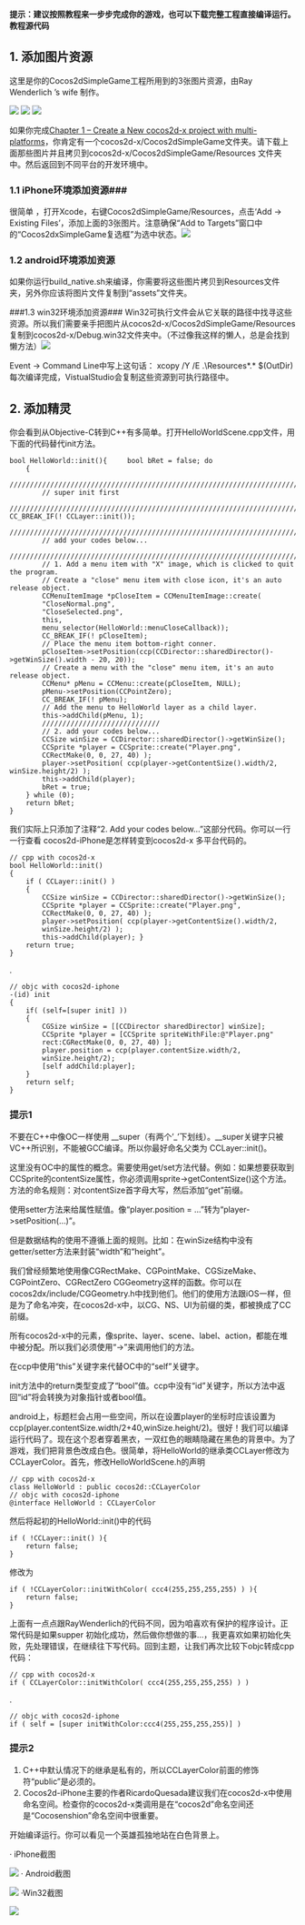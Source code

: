 **提示：建议按照教程来一步步完成你的游戏，也可以下载完整工程直接编译运行。教程源代码**

## 1. 添加图片资源 ##
 这里是你的Cocos2dSimpleGame工程所用到的3张图片资源，由Ray Wenderlich ’s wife 制作。

![](./res/0721580Sl.png) ![](./res/072158uBI.png) ![](./res/0721590v4.png)

如果你完成[Chapter 1 – Create a New cocos2d-x project with multi-platforms](http://www.cocos2d-x.org/wiki/Chapter_1_-_How_to_Create_a_New_cocos2d-x_project_on_multi-platforms)，你肯定有一个cocos2d-x/Cocos2dSimpleGame文件夹。请下载上面那些图片并且拷贝到cocos2d-x/Cocos2dSimpleGame/Resources 文件夹中。然后返回到不同平台的开发环境中。

### 1.1 iPhone环境添加资源###
很简单 ，打开Xcode，右键Cocos2dSimpleGame/Resources，点击‘Add -> Existing Files’，添加上面的3张图片。注意确保“Add to Targets”窗口中的“Cocos2dxSimpleGame复选框”为选中状态。![](./res/072201jjS.png)

### 1.2 android环境添加资源 ###
如果你运行build_native.sh来编译，你需要将这些图片拷贝到Resources文件夹，另外你应该将图片文件复制到“assets”文件夹。

###1.3 win32环境添加资源###
Win32可执行文件会从它关联的路径中找寻这些资源。所以我们需要亲手把图片从cocos2d-x/Cocos2dSimpleGame/Resources复制到cocos2d-x/Debug.win32文件夹中。（不过像我这样的懒人，总是会找到懒方法）![](./res/0722031H6.png) 

Event -> Command Line中写上这句话：
xcopy /Y /E .\Resources\*.* $(OutDir)每次编译完成，VistualStudio会复制这些资源到可执行路径中。
## 2. 添加精灵 ##

你会看到从Objective-C转到C++有多简单。打开HelloWorldScene.cpp文件，用下面的代码替代init方法。
  
	bool HelloWorld::init(){	 bool bRet = false;	do
		{
			//////////////////////////////////////////////////////////////////////////
			// super init first
			//////////////////////////////////////////////////////////////////////////		CC_BREAK_IF(! CCLayer::init());
			//////////////////////////////////////////////////////////////////////////
			// add your codes below...
			//////////////////////////////////////////////////////////////////////////
			// 1. Add a menu item with "X" image, which is clicked to quit the program.
			// Create a "close" menu item with close icon, it's an auto release object.
			CCMenuItemImage *pCloseItem = CCMenuItemImage::create(
			"CloseNormal.png",
			"CloseSelected.png",
			this,
			menu_selector(HelloWorld::menuCloseCallback));
			CC_BREAK_IF(! pCloseItem);
			// Place the menu item bottom-right conner.
			pCloseItem->setPosition(ccp(CCDirector::sharedDirector()->getWinSize().width - 20, 20));
			// Create a menu with the "close" menu item, it's an auto release object.
			CCMenu* pMenu = CCMenu::create(pCloseItem, NULL);
			pMenu->setPosition(CCPointZero);
			CC_BREAK_IF(! pMenu);	 
			// Add the menu to HelloWorld layer as a child layer.
			this->addChild(pMenu, 1);
			/////////////////////////////
			// 2. add your codes below...
			CCSize winSize = CCDirector::sharedDirector()->getWinSize();
			CCSprite *player = CCSprite::create("Player.png",
			CCRectMake(0, 0, 27, 40) );
			player->setPosition( ccp(player->getContentSize().width/2, winSize.height/2) );
			this->addChild(player);
			bRet = true;
		} while (0);
		return bRet;
	}


我们实际上只添加了注释“2. Add your codes below…”这部分代码。你可以一行一行查看 cocos2d-iPhone是怎样转变到cocos2d-x 多平台代码的。 

	// cpp with cocos2d-x
	bool HelloWorld::init()
	{
		if ( CCLayer::init() )
		{
			CCSize winSize = CCDirector::sharedDirector()->getWinSize();
			CCSprite *player = CCSprite::create("Player.png",
			CCRectMake(0, 0, 27, 40) );
			player->setPosition( ccp(player->getContentSize().width/2,
			winSize.height/2) );
			this->addChild(player);	}
		return true;
	}
.

	// objc with cocos2d-iphone
	-(id) init
	{
		if( (self=[super init] ))
		{
			CGSize winSize = [[CCDirector sharedDirector] winSize];
			CCSprite *player = [CCSprite spriteWithFile:@"Player.png"
			rect:CGRectMake(0, 0, 27, 40) ];
			player.position = ccp(player.contentSize.width/2,
			winSize.height/2);
			[self addChild:player];
		}
		return self;
	}


### 提示1 ###
不要在C++中像OC一样使用 __super（有两个’_’下划线）。__super关键字只被VC++所识别，不能被GCC编译。所以你最好命名父类为 CCLayer::init()。

 这里没有OC中的属性的概念。需要使用get/set方法代替。例如：如果想要获取到CCSprite的contentSize属性，你必须调用sprite->getContentSize()这个方法。方法的命名规则：对contentSize首字母大写，然后添加“get”前缀。

 使用setter方法来给属性赋值。像“player.position = …”转为“player->setPosition(…)”。

 但是数据结构的使用不遵循上面的规则。比如：在winSize结构中没有getter/setter方法来封装“width”和“height”。

 我们曾经频繁地使用像CGRectMake、CGPointMake、CGSizeMake、CGPointZero、CGRectZero CGGeometry这样的函数。你可以在cocos2dx/include/CGGeometry.h中找到他们。他们的使用方法跟iOS一样，但是为了命名冲突，在cocos2d-x中，以CG、NS、UI为前缀的类，都被换成了CC前缀。

 所有cocos2d-x中的元素，像sprite、layer、scene、label、action，都能在堆中被分配。所以我们必须使用“->”来调用他们的方法。

 在ccp中使用“this”关键字来代替OC中的“self”关键字。

init方法中的return类型变成了“bool”值。ccp中没有“id”关键字，所以方法中返回“id”将会转换为对象指针或者bool值。

android上，标题栏会占用一些空间，所以在设置player的坐标时应该设置为ccp(player.contentSize.width/2+40,winSize.height/2)。很好！我们可以编译运行代码了。现在这个忍者穿着黑衣，一双红色的眼睛隐藏在黑色的背景中。为了游戏，我们把背景色改成白色。很简单，将HelloWorld的继承类CCLayer修改为CCLayerColor。首先，修改HelloWorldScene.h的声明 

	// cpp with cocos2d-x
	class HelloWorld : public cocos2d::CCLayerColor
	// objc with cocos2d-iphone
	@interface HelloWorld : CCLayerColor


然后将起初的HelloWorld::init()中的代码 

	if ( !CCLayer::init() ){
		return false;
	}


修改为 

	if ( !CCLayerColor::initWithColor( ccc4(255,255,255,255) ) ){
		return false;
	}


上面有一点点跟RayWenderlich的代码不同，因为咱喜欢有保护的程序设计。正常代码是如果supper 初始化成功，然后做你想做的事…，我更喜欢如果初始化失败，先处理错误，在继续往下写代码。回到主题，让我们再次比较下objc转成cpp代码：

	// cpp with cocos2d-x
	if ( CCLayerColor::initWithColor( ccc4(255,255,255,255) ) )
.

	// objc with cocos2d-iphone
	if ( self = [super initWithColor:ccc4(255,255,255,255)] )


### 提示2 ###
1.  C++中默认情况下的继承是私有的，所以CCLayerColor前面的修饰符“public”是必须的。
2.  Cocos2d-iPhone主要的作者RicardoQuesada建议我们在cocos2d-x中使用命名空间。检查你的cocos2d-x类调用是在“cocos2d”命名空间还是“Cocosenshion”命名空间中很重要。

开始编译运行。你可以看见一个英雄孤独地站在白色背景上。 

·  iPhone截图

![](./res/072204CuB.png)
·  Android截图

![](./res/072206e7G.png)
·Win32截图

![](./res/072206u5I.png)
  